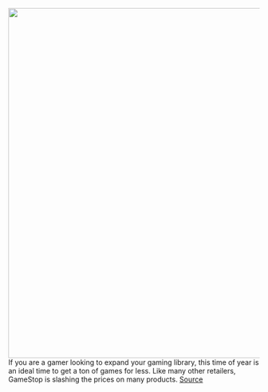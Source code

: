<img src='https://cdn.vox-cdn.com/thumbor/9GBCRyDlUR8vN3Y7wPWcD5O5A8M=/0x0:1000x664/1200x800/filters:focal(420x252:580x412)/cdn.vox-cdn.com/uploads/chorus_image/image/67849938/gamestop-photo.0.jpg' width='700px' /><br/>
If you are a gamer looking to expand your gaming library, this time of year is an ideal time to get a ton of games for less. Like many other retailers, GameStop is slashing the prices on many products.
<a href='https://www.theverge.com/21571470/gamestop-black-friday-deals-sale-games-cyber-monday'> Source <a/>